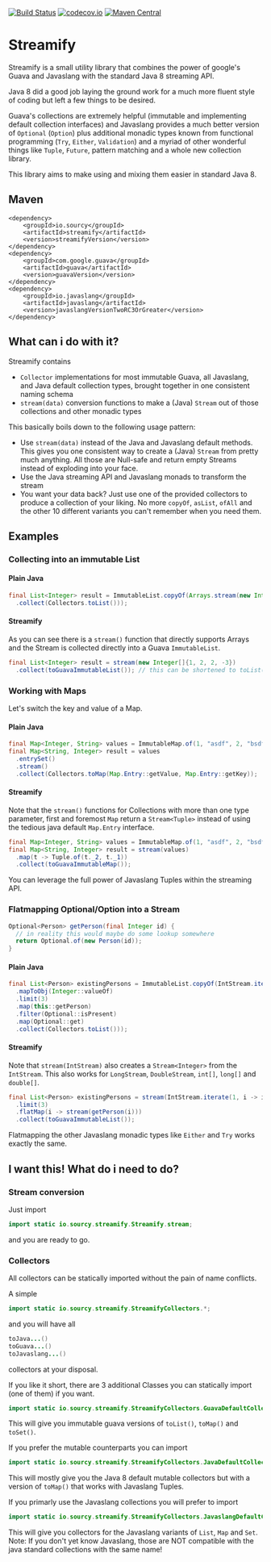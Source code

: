 [![Build Status](https://travis-ci.org/sourcy/streamify.svg?branch=master)](https://travis-ci.org/sourcy/streamify)
[![codecov.io](https://codecov.io/github/sourcy/streamify/coverage.svg?branch=master)](https://codecov.io/github/sourcy/streamify?branch=master)
[![Maven Central](https://maven-badges.herokuapp.com/maven-central/io.sourcy/streamify/badge.svg)](https://maven-badges.herokuapp.com/maven-central/io.sourcy/streamify)

# Streamify

Streamify is a small utility library that combines the power of google's 
Guava and Javaslang with the standard Java 8 streaming API.

Java 8 did a good job laying the ground work for a much more fluent 
style of coding but left a few things to be desired.

Guava's collections are extremely helpful (immutable and implementing default collection interfaces)
and Javaslang provides a much better version of `Optional` (`Option`) plus
additional monadic types known from functional programming (`Try`, `Either`, `Validation`)
and a myriad of other wonderful things like `Tuple`, `Future`, pattern matching and a whole new collection library.

This library aims to make using and mixing them easier in standard Java 8.

## Maven

```
<dependency>
    <groupId>io.sourcy</groupId>
    <artifactId>streamify</artifactId>
    <version>streamifyVersion</version>
</dependency>
<dependency>
    <groupId>com.google.guava</groupId>
    <artifactId>guava</artifactId>
    <version>guavaVersion</version>
</dependency>
<dependency>
    <groupId>io.javaslang</groupId>
    <artifactId>javaslang</artifactId>
    <version>javaslangVersionTwoRC3OrGreater</version>
</dependency>
```

## What can i do with it?

Streamify contains

* `Collector` implementations for most immutable Guava, all Javaslang, and Java default collection types, brought together in one consistent naming schema
* `stream(data)` conversion functions to make a (Java) `Stream` out of those collections and other monadic types

This basically boils down to the following usage pattern:

* Use `stream(data)` instead of the Java and Javaslang default methods. This gives you one consistent way to create a (Java) `Stream` from pretty much anything. All those are Null-safe and return empty Streams instead of exploding into your face.
* Use the Java streaming API and Javaslang monads to transform the stream
* You want your data back? Just use one of the provided collectors to produce a collection of your liking. No more `copyOf`, `asList`, `ofAll` and the other 10 different variants you can't remember when you need them.


## Examples

### Collecting into an immutable List

#### Plain Java
```java
final List<Integer> result = ImmutableList.copyOf(Arrays.stream(new Integer[]{1, 2, 2, -3})
  .collect(Collectors.toList()));
```

#### Streamify

As you can see there is a `stream()` function that directly supports Arrays and the Stream is collected directly into a Guava `ImmutableList`.

```java
final List<Integer> result = stream(new Integer[]{1, 2, 2, -3})
  .collect(toGuavaImmutableList()); // this can be shortened to toList() by another static import, read further down for details
```

### Working with Maps

Let's switch the key and value of a Map.

#### Plain Java
```java
final Map<Integer, String> values = ImmutableMap.of(1, "asdf", 2, "bsdf", -3, "csdf");
final Map<String, Integer> result = values
  .entrySet()
  .stream()
  .collect(Collectors.toMap(Map.Entry::getValue, Map.Entry::getKey));
```

#### Streamify

Note that the `stream()` functions for Collections with more than one type parameter, first and foremost `Map` return a `Stream<Tuple>` instead of using the tedious java default `Map.Entry` interface.

```java
final Map<Integer, String> values = ImmutableMap.of(1, "asdf", 2, "bsdf", -3, "csdf");
final Map<String, Integer> result = stream(values)
  .map(t -> Tuple.of(t._2, t._1))
  .collect(toGuavaImmutableMap());
```
You can leverage the full power of Javaslang Tuples within the streaming API.

### Flatmapping Optional/Option into a Stream
```java
Optional<Person> getPerson(final Integer id) {
  // in reality this would maybe do some lookup somewhere
  return Optional.of(new Person(id));
}
```

#### Plain Java
```java
final List<Person> existingPersons = ImmutableList.copyOf(IntStream.iterate(1, i -> i + 1)
  .mapToObj(Integer::valueOf)
  .limit(3) 
  .map(this::getPerson)
  .filter(Optional::isPresent)
  .map(Optional::get)
  .collect(Collectors.toList()));
```

#### Streamify

Note that `stream(IntStream)` also creates a `Stream<Integer>` from the `IntStream`. This also works for `LongStream`, `DoubleStream`, `int[]`, `long[]` and `double[]`.

```java
final List<Person> existingPersons = stream(IntStream.iterate(1, i -> i + 1))
  .limit(3)
  .flatMap(i -> stream(getPerson(i)))
  .collect(toGuavaImmutableList());
```
Flatmapping the other Javaslang monadic types like `Either` and `Try` works exactly the same.

## I want this! What do i need to do?

### Stream conversion

Just import

```java
import static io.sourcy.streamify.Streamify.stream;
```

and you are ready to go.


### Collectors

All collectors can be statically imported without the pain of name conflicts.

A simple
```java
import static io.sourcy.streamify.StreamifyCollectors.*;
```
and you will have all
```java
toJava...()
toGuava...()
toJavaslang...()
```
collectors at your disposal.

If you like it short, there are 3 additional Classes you can statically import (one of them) if you want.
```java
import static io.sourcy.streamify.StreamifyCollectors.GuavaDefaultCollectors.*;
```
This will give you immutable guava versions of ```toList()```, ```toMap()``` and ```toSet()```.

If you prefer the mutable counterparts you can import
```java
import static io.sourcy.streamify.StreamifyCollectors.JavaDefaultCollectors.*;
```
This will mostly give you the Java 8 default mutable collectors but with a version of `toMap()` that works with Javaslang Tuples.

If you primarly use the Javaslang collections you will prefer to import
```java
import static io.sourcy.streamify.StreamifyCollectors.JavaslangDefaultCollectors.*;
```
This will give you collectors for the Javaslang variants of `List`, `Map` and `Set`.
Note: If you don't yet know Javaslang, those are NOT compatible with the java standard collections with the same name!
